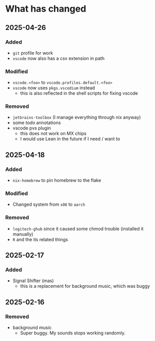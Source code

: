 # What has changed

## 2025-04-26

### Added

- `git` profile for work
- `vscode` now also has a csv extension in path

### Modified

- `vscode.<foo>` to `vscode.profiles.default.<foo>`
- `vscode` now uses `pkgs.vscodium` instead
  + this is also reflected in the shell scripts for fixing vscode

### Removed

- `jetbrains-toolbox` (I manage everything through nix anyway)
- some *todo* annotations
- vscode pvs plugin
  + this does not work on MX chips
  + I would use Lean in the future if I need / want to

## 2025-04-18

### Added

- `nix-homebrew` to pin homebrew to the flake

### Modified

- Changed system from `x86` to `aarch`

### Removed

- `logitech-ghub` since it caused some chmod trouble (installed it manually)
- `R` and the its related things

## 2025-02-17

### Added

- Signal Shifter (mas)
  + this is a replacement for background music, which was buggy

## 2025-02-16

### Removed

- background music
	+ Super buggy. My sounds stops working randomly.
